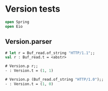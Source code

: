 # Version tests

```ocaml
open Spring
open Eio
```

## Version.parser

```ocaml
# let r = Buf_read.of_string "HTTP/1.1";;
val r : Buf_read.t = <abstr>

# Version.p r;;
- : Version.t = (1, 1)

# Version.p (Buf_read.of_string "HTTP/1.0");;
- : Version.t = (1, 0)
```
